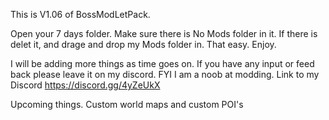 This is V1.06 of BossModLetPack.

Open your 7 days folder. Make sure there is No Mods folder in it. If there is delet it, and drage and drop my Mods folder in.
That easy. Enjoy.

I will be adding more things as time goes on. If you have any input or feed back please leave it on my discord. FYI I am a noob at modding.
Link to my Discord   https://discord.gg/4yZeUkX


Upcoming things. Custom world maps and custom POI's
